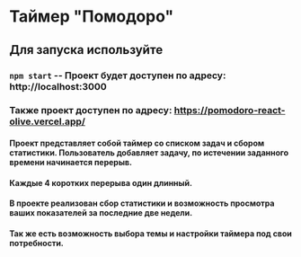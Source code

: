 # Таймер "Помодоро" 

## Для запуска используйте 
### `npm start` -- Проект будет доступен по адресу: http://localhost:3000

### Также проект доступен по адресу: https://pomodoro-react-olive.vercel.app/


#### Проект представляет собой таймер со списком задач и сбором статистики. Пользователь добавляет задачу, по истечении заданного времени начинается перерыв. 
#### Каждые 4 коротких перерыва один длинный. 
#### В проекте реализован сбор статистики и возможность просмотра ваших показателей за последние две недели.
#### Так же есть возможность выбора темы и настройки таймера под свои потребности.